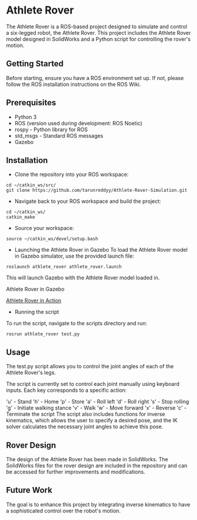 # Athlete Rover 
The Athlete Rover is a ROS-based project designed to simulate and control a six-legged robot, the Athlete Rover. This project includes the Athlete Rover model designed in SolidWorks and a Python script for controlling the rover's motion.

## Getting Started
Before starting, ensure you have a ROS environment set up. If not, please follow the ROS installation instructions on the ROS Wiki.

## Prerequisites
- Python 3
- ROS (version used during development: ROS Noetic)
- rospy - Python library for ROS
- std_msgs - Standard ROS messages
- Gazebo

## Installation

- Clone the repository into your ROS workspace:
```
cd ~/catkin_ws/src/
git clone https://github.com/tarunreddyy/Athlete-Rover-Simulation.git
```

- Navigate back to your ROS workspace and build the project:
```
cd ~/catkin_ws/
catkin_make
```

- Source your workspace:
```
source ~/catkin_ws/devel/setup.bash
```

- Launching the Athlete Rover in Gazebo
To load the Athlete Rover model in Gazebo simulator, use the provided launch file:
```
roslaunch athlete_rover athlete_rover.launch
```
This will launch Gazebo with the Athlete Rover model loaded in.

Athlete Rover in Gazebo

[Athlete Rover in Action](https://youtu.be/uFLJR89Jcns "Athlete Rover in Action")

- Running the script

To run the script, navigate to the scripts directory and run:
```
rosrun athlete_rover test.py
```

## Usage

The test.py script allows you to control the joint angles of each of the Athlete Rover's legs.

The script is currently set to control each joint manually using keyboard inputs. Each key corresponds to a specific action:

'u' - Stand
'h' - Home
'p' - Store
'a' - Roll left
'd' - Roll right
's' - Stop rolling
'g' - Initiate walking stance
'v' - Walk
'w' - Move forward
'x' - Reverse
'c' - Terminate the script
The script also includes functions for inverse kinematics, which allows the user to specify a desired pose, and the IK solver calculates the necessary joint angles to achieve this pose.

## Rover Design
The design of the Athlete Rover has been made in SolidWorks. The SolidWorks files for the rover design are included in the repository and can be accessed for further improvements and modifications.

## Future Work
The goal is to enhance this project by integrating inverse kinematics to have a sophisticated control over the robot's motion.

